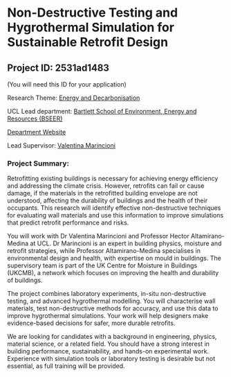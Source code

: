 # Non-Destructive Testing and Hygrothermal Simulation for Sustainable Retrofit Design

## Project ID: **2531ad1483**
(You will need this ID for your application)

Research Theme: [Energy and Decarbonisation](../themes/energy-and-decarbonisation.md)

UCL Lead department: [Bartlett School of Environment, Energy and Resources (BSEER)](../departments/bartlett-school-of-environment-energy-and-resources.md)

[Department Website](https://www.ucl.ac.uk/bartlett/bartlett-school-environment-energy-and-resources)

Lead Supervisor: [Valentina Marincioni](https://profiles.ucl.ac.uk/31652)

### Project Summary:

Retrofitting existing buildings is necessary for achieving energy efficiency and addressing the climate crisis. However, retrofits can fail or cause damage, if the materials in the retrofitted building envelope are not understood, affecting the durability of buildings and the health of their occupants. This research will identify effective non-destructive techniques for evaluating wall materials and use this information to improve simulations that predict retrofit performance and risks.

You will work with Dr Valentina Marincioni and Professor Hector Altamirano-Medina at UCL. Dr Marincioni is an expert in building physics, moisture and retrofit strategies, while Professor Altamirano-Medina specialises in environmental design and health, with expertise on mould in buildings.  The supervisory team is part of the UK Centre for Moisture in Buildings (UKCMB), a network which focuses on improving the health and durability of buildings.

The project combines laboratory experiments, in-situ non-destructive testing, and advanced hygrothermal modelling. You will characterise wall materials, test non-destructive methods for accuracy, and use this data to improve hygrothermal simulations. Your work will help designers make evidence-based decisions for safer, more durable retrofits.

We are looking for candidates with a background in engineering, physics, material science, or a related field. You should have a strong interest in building performance, sustainability, and hands-on experimental work. Experience with simulation tools or laboratory testing is desirable but not essential, as full training will be provided.
